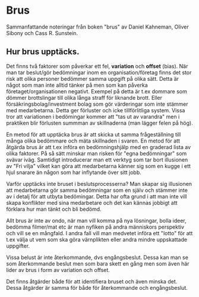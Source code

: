 # Brus
Sammanfattande noteringar från boken "brus" av Daniel Kahneman, Oliver Sibony och Cass R. Sunstein.

## Hur brus upptäcks.
Det finns två faktorer som påverkar ett fel, **variation** och **offset** (bias).
När man tar beslut/gör bedömningar inom en organisation/företag finns det stor risk att olika personer bedömmer samma uppgift på olika sätt. Detta är något som man inte alltid tänker på men som kan påverka företaget/organisationen negativt.
Exempel på detta är t.ex dommare som dömmer brottslingar till olika långa straff för liknande brott. Eller försäkringsbolag/investment bolag som gör värderingar som inte stämmer med medarbetarna. Detta ger förluster och icke tillförlitliga system.
Vissa tror att variationen i bedömingar kommer att "tas ut av varandra" men i praktiken blir förlusten summman av skillnaderna (man lägger felen på hög).

En metod för att upptäcka brus är att skicka ut samma frågeställning till många olika bedömmare och mäta skillnaden i svaren.
En metod för att åtgärda brus är att t.ex införa en bedömningshjälp med en graderad lista av olika faktorer. På så sätt minskar man risken för "egna bedömningar" som svävar iväg. Samtidigt introducerar man ett verktyg som tar bort illusionen av "Fri vilja" vilket kan göra att medarbetarna känner sig som en kugge i ett hjul snarare än någon som har inflytande över sitt jobb.

Varför upptäcks inte bruset i beslutsprocesserna? Man skapar sig illusionen att medarbetarna gör samma bedömningar som en själv och stämmer inte av i detalj för att utbyta bedömingar. Detta har ofta grund i att man inte vill skapa konflikter med sina medarbetare och det kan kännas jobbigt att förklara hur man tänkt och bli bedömd.

Allt brus är inte av ondo, när man vill komma på nya lösningar, bolla ideer, bedömma filmer/mat etc är man nyfiken på andra människors perspektiv och vill se en mångfald.
I andra fall vill man medvetet införa ett "lotto" för att t.ex välja ut vem som ska göra värnplikten eller andra mindre uppskattade uppgifter.



Vissa belust är inte återkommande, dvs engångsbeslut. Dessa kan man se som återkommande beslut men som bara skett en gång men som även här lider av brus i form av variation och offset.

Det finns åtgärder både för att identifiera bruset och även minska det. Dessa åtgärder är samma för både för återkommande och engångsbeslut.

